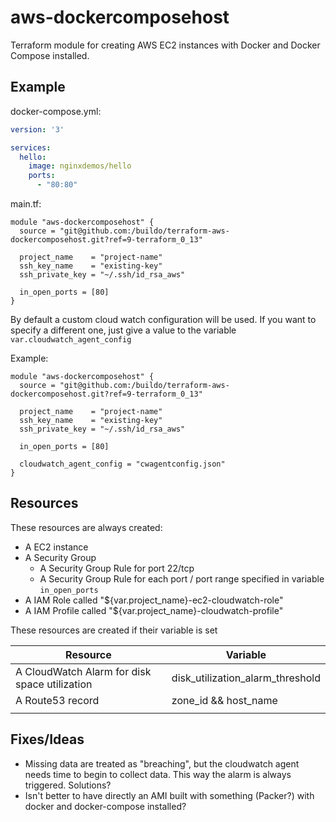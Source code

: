 # aws-dockercomposehost

Terraform module for creating AWS EC2 instances with Docker and Docker Compose installed.

## Example

docker-compose.yml:
```yaml
version: '3'

services:
  hello:
    image: nginxdemos/hello
    ports:
      - "80:80"
```

main.tf:
```hcl
module "aws-dockercomposehost" {
  source = "git@github.com:/buildo/terraform-aws-dockercomposehost.git?ref=9-terraform_0_13"

  project_name    = "project-name"
  ssh_key_name    = "existing-key"
  ssh_private_key = "~/.ssh/id_rsa_aws"

  in_open_ports = [80]
}

```

By default a custom cloud watch configuration will be used.
If you want to specify a different one, just give a value to the variable `var.cloudwatch_agent_config`

Example:

```hcl
module "aws-dockercomposehost" {
  source = "git@github.com:/buildo/terraform-aws-dockercomposehost.git?ref=9-terraform_0_13"

  project_name    = "project-name"
  ssh_key_name    = "existing-key"
  ssh_private_key = "~/.ssh/id_rsa_aws"

  in_open_ports = [80]

  cloudwatch_agent_config = "cwagentconfig.json"
}
```

## Resources

These resources are always created:
- A EC2 instance
- A Security Group
    - A Security Group Rule for port 22/tcp
    - A Security Group Rule for each port / port range specified in variable `in_open_ports`
- A IAM Role called "${var.project_name}-ec2-cloudwatch-role"
- A IAM Profile called "${var.project_name}-cloudwatch-profile"

These resources are created if their variable is set

| Resource | Variable |
|---|---|
| A CloudWatch Alarm for disk space utilization | disk_utilization_alarm_threshold |
| A Route53 record | zone_id && host_name |
|   |   |

## Fixes/Ideas

- Missing data are treated as "breaching", but the cloudwatch agent needs time to begin to collect data. This way the alarm is always triggered. Solutions?
- Isn't better to have directly an AMI built with something (Packer?) with docker and docker-compose installed?
